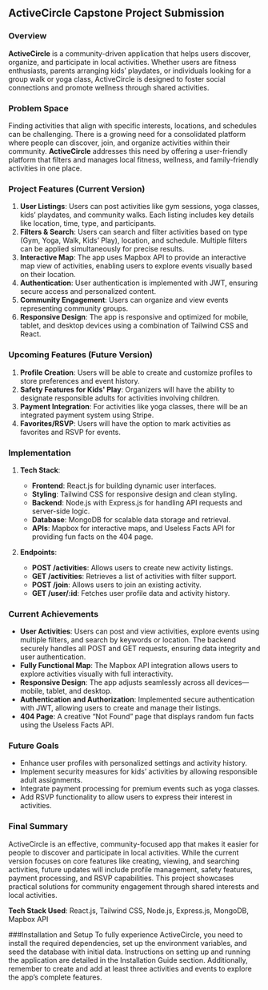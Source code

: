 ## ActiveCircle Capstone Project Submission

### Overview
**ActiveCircle** is a community-driven application that helps users discover, organize, and participate in local activities. Whether users are fitness enthusiasts, parents arranging kids’ playdates, or individuals looking for a group walk or yoga class, ActiveCircle is designed to foster social connections and promote wellness through shared activities.

### Problem Space
Finding activities that align with specific interests, locations, and schedules can be challenging. There is a growing need for a consolidated platform where people can discover, join, and organize activities within their community. **ActiveCircle** addresses this need by offering a user-friendly platform that filters and manages local fitness, wellness, and family-friendly activities in one place.

### Project Features (Current Version)
1. **User Listings**: Users can post activities like gym sessions, yoga classes, kids’ playdates, and community walks. Each listing includes key details like location, time, type, and participants.
2. **Filters & Search**: Users can search and filter activities based on type (Gym, Yoga, Walk, Kids’ Play), location, and schedule. Multiple filters can be applied simultaneously for precise results.
3. **Interactive Map**: The app uses Mapbox API to provide an interactive map view of activities, enabling users to explore events visually based on their location.
4. **Authentication**: User authentication is implemented with JWT, ensuring secure access and personalized content.
5. **Community Engagement**: Users can organize and view events representing community groups.
6. **Responsive Design**: The app is responsive and optimized for mobile, tablet, and desktop devices using a combination of Tailwind CSS and React.

### Upcoming Features (Future Version)
1. **Profile Creation**: Users will be able to create and customize profiles to store preferences and event history.
2. **Safety Features for Kids' Play**: Organizers will have the ability to designate responsible adults for activities involving children.
3. **Payment Integration**: For activities like yoga classes, there will be an integrated payment system using Stripe.
4. **Favorites/RSVP**: Users will have the option to mark activities as favorites and RSVP for events.

### Implementation
1. **Tech Stack**:
   - **Frontend**: React.js for building dynamic user interfaces.
   - **Styling**: Tailwind CSS for responsive design and clean styling.
   - **Backend**: Node.js with Express.js for handling API requests and server-side logic.
   - **Database**: MongoDB for scalable data storage and retrieval.
   - **APIs**: Mapbox for interactive maps, and Useless Facts API for providing fun facts on the 404 page.
  
2. **Endpoints**:
   - **POST /activities**: Allows users to create new activity listings.
   - **GET /activities**: Retrieves a list of activities with filter support.
   - **POST /join**: Allows users to join an existing activity.
   - **GET /user/:id**: Fetches user profile data and activity history.

### Current Achievements
- **User Activities**: Users can post and view activities, explore events using multiple filters, and search by keywords or location. The backend securely handles all POST and GET requests, ensuring data integrity and user authentication.
- **Fully Functional Map**: The Mapbox API integration allows users to explore activities visually with full interactivity.
- **Responsive Design**: The app adjusts seamlessly across all devices—mobile, tablet, and desktop.
- **Authentication and Authorization**: Implemented secure authentication with JWT, allowing users to create and manage their listings.
- **404 Page**: A creative “Not Found” page that displays random fun facts using the Useless Facts API.

### Future Goals
- Enhance user profiles with personalized settings and activity history.
- Implement security measures for kids’ activities by allowing responsible adult assignments.
- Integrate payment processing for premium events such as yoga classes.
- Add RSVP functionality to allow users to express their interest in activities.

### Final Summary
ActiveCircle is an effective, community-focused app that makes it easier for people to discover and participate in local activities. While the current version focuses on core features like creating, viewing, and searching activities, future updates will include profile management, safety features, payment processing, and RSVP capabilities. This project showcases practical solutions for community engagement through shared interests and local activities.

**Tech Stack Used**: React.js, Tailwind CSS, Node.js, Express.js, MongoDB, Mapbox API

###Installation and Setup
To fully experience ActiveCircle, you need to install the required dependencies, set up the environment variables, and seed the database with initial data. Instructions on setting up and running the application are detailed in the Installation Guide section. Additionally, remember to create and add at least three activities and events to explore the app’s complete features.
